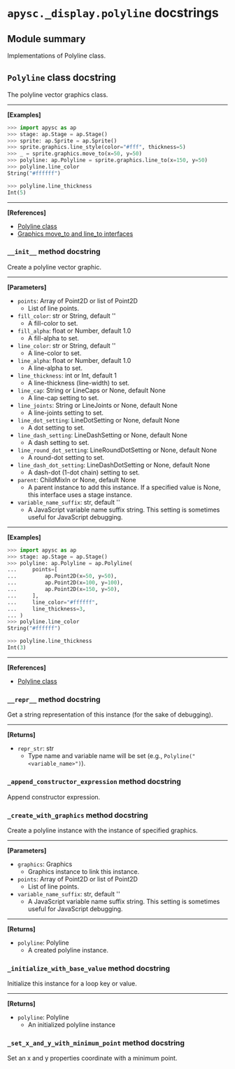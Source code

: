 # `apysc._display.polyline` docstrings

## Module summary

Implementations of Polyline class.

## `Polyline` class docstring

The polyline vector graphics class.<hr>

**[Examples]**

```py
>>> import apysc as ap
>>> stage: ap.Stage = ap.Stage()
>>> sprite: ap.Sprite = ap.Sprite()
>>> sprite.graphics.line_style(color="#fff", thickness=5)
>>> _ = sprite.graphics.move_to(x=50, y=50)
>>> polyline: ap.Polyline = sprite.graphics.line_to(x=150, y=50)
>>> polyline.line_color
String("#ffffff")

>>> polyline.line_thickness
Int(5)
```

<hr>

**[References]**

- [Polyline class](https://simon-ritchie.github.io/apysc/en/polyline.html)
- [Graphics move_to and line_to interfaces](https://simon-ritchie.github.io/apysc/en/graphics_move_to_and_line_to.html)

### `__init__` method docstring

Create a polyline vector graphic.<hr>

**[Parameters]**

- `points`: Array of Point2D or list of Point2D
  - List of line points.
- `fill_color`: str or String, default ''
  - A fill-color to set.
- `fill_alpha`: float or Number, default 1.0
  - A fill-alpha to set.
- `line_color`: str or String, default ''
  - A line-color to set.
- `line_alpha`: float or Number, default 1.0
  - A line-alpha to set.
- `line_thickness`: int or Int, default 1
  - A line-thickness (line-width) to set.
- `line_cap`: String or LineCaps or None, default None
  - A line-cap setting to set.
- `line_joints`: String or LineJoints or None, default None
  - A line-joints setting to set.
- `line_dot_setting`: LineDotSetting or None, default None
  - A dot setting to set.
- `line_dash_setting`: LineDashSetting or None, default None
  - A dash setting to set.
- `line_round_dot_setting`: LineRoundDotSetting or None, default None
  - A round-dot setting to set.
- `line_dash_dot_setting`: LineDashDotSetting or None, default None
  - A dash-dot (1-dot chain) setting to set.
- `parent`: ChildMixIn or None, default None
  - A parent instance to add this instance. If a specified value is None, this interface uses a stage instance.
- `variable_name_suffix`: str, default ''
  - A JavaScript variable name suffix string. This setting is sometimes useful for JavaScript debugging.

<hr>

**[Examples]**

```py
>>> import apysc as ap
>>> stage: ap.Stage = ap.Stage()
>>> polyline: ap.Polyline = ap.Polyline(
...     points=[
...         ap.Point2D(x=50, y=50),
...         ap.Point2D(x=100, y=100),
...         ap.Point2D(x=150, y=50),
...     ],
...     line_color="#ffffff",
...     line_thickness=3,
... )
>>> polyline.line_color
String("#ffffff")

>>> polyline.line_thickness
Int(3)
```

<hr>

**[References]**

- [Polyline class](https://simon-ritchie.github.io/apysc/en/polyline.html)

### `__repr__` method docstring

Get a string representation of this instance (for the sake of debugging).<hr>

**[Returns]**

- `repr_str`: str
  - Type name and variable name will be set (e.g., `Polyline("<variable_name>")`).

### `_append_constructor_expression` method docstring

Append constructor expression.

### `_create_with_graphics` method docstring

Create a polyline instance with the instance of specified graphics.<hr>

**[Parameters]**

- `graphics`: Graphics
  - Graphics instance to link this instance.
- `points`: Array of Point2D or list of Point2D
  - List of line points.
- `variable_name_suffix`: str, default ''
  - A JavaScript variable name suffix string. This setting is sometimes useful for JavaScript debugging.

<hr>

**[Returns]**

- `polyline`: Polyline
  - A created polyline instance.

### `_initialize_with_base_value` method docstring

Initialize this instance for a loop key or value.<hr>

**[Returns]**

- `polyline`: Polyline
  - An initialized polyline instance

### `_set_x_and_y_with_minimum_point` method docstring

Set an x and y properties coordinate with a minimum point.